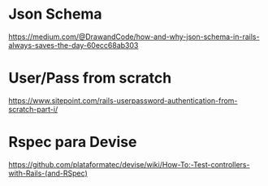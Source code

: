 # Json Schema

https://medium.com/@DrawandCode/how-and-why-json-schema-in-rails-always-saves-the-day-60ecc68ab303

# User/Pass from scratch

https://www.sitepoint.com/rails-userpassword-authentication-from-scratch-part-i/

# Rspec para Devise

https://github.com/plataformatec/devise/wiki/How-To:-Test-controllers-with-Rails-(and-RSpec)
